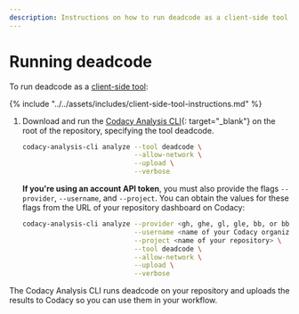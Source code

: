 ```yaml
---
description: Instructions on how to run deadcode as a client-side tool on Codacy.
---
```


# Running deadcode

To run deadcode as a [client-side tool](client-side-tools.md):

<!-- NOTE
     include-markdown breaks the final list in two, use include instead. -->
{% include "../../assets/includes/client-side-tool-instructions.md" %}

1.  Download and run the [Codacy Analysis CLI](https://github.com/codacy/codacy-analysis-cli#install){: target="_blank"} on the root of the repository, specifying the tool deadcode.

    ```bash
    codacy-analysis-cli analyze --tool deadcode \
                                --allow-network \
                                --upload \
                                --verbose
    ```

    **If you're using an account API token**, you must also provide the flags `--provider`, `--username`, and `--project`. You can obtain the values for these flags from the URL of your repository dashboard on Codacy:

    ```bash
    codacy-analysis-cli analyze --provider <gh, ghe, gl, gle, bb, or bbe> \
                                --username <name of your Codacy organization> \
                                --project <name of your repository> \
                                --tool deadcode \
                                --allow-network \
                                --upload \
                                --verbose
    ```

The Codacy Analysis CLI runs deadcode on your repository and uploads the results to Codacy so you can use them in your workflow.
